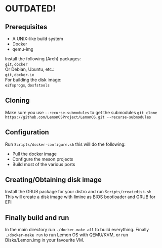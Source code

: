 # OUTDATED!

## Prerequisites
* A UNIX-like build system
* Docker
* qemu-img

Install the following (Arch) packages:\
`git`, `docker`\
Or Debian, Ubuntu, etc.:\
`git`, `docker.io`\
For building the disk image:\
`e2fsprogs`, `dosfstools`

## Cloning
Make sure you use `--recurse-submodules` to get the submodules
`git clone https://github.com/LemonOSProject/LemonOS.git --recurse-submodules`

## Configuration
Run ```Scripts/docker-configure.sh``` this will do the following:
* Pull the docker image
* Configure the meson projects
* Build most of the various ports

## Creating/Obtaining disk image
Install the GRUB package for your distro and run `Scripts/createdisk.sh`. This will create a disk image with limine as BIOS bootloader and GRUB for EFI

## Finally build and run
In the main directory run `./docker-make all` to build everything. Finally `./docker-make run` to run Lemon OS with QEMU/KVM, or run Disks/Lemon.img in your favourite VM.
